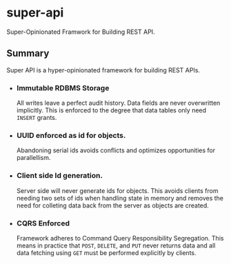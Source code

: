 # super-api
Super-Opinionated Framwork for Building REST API.


## Summary

Super API is a hyper-opinionated framework for building REST APIs.

* ### Immutable RDBMS Storage

  All writes leave a perfect audit history. Data fields are never overwritten implicitly. 
  This is enforced to the degree that data tables only need `INSERT` grants.

* ### UUID enforced as id for objects.

  Abandoning serial ids avoids conflicts and optimizes opportunities for parallellism.
  
* ### Client side Id generation.
  
  Server side will never generate ids for objects. This avoids clients from needing two sets of ids 
  when handling state in memory and removes the need for colleting data back from the server as objects
  are created.

* ### CQRS Enforced
  
  Framework adheres to Command Query Responsibility Segregation. This means in practice that 
  `POST`, `DELETE`, and `PUT` never returns data and all data fetching using `GET` must be 
  performed explicitly by clients.
